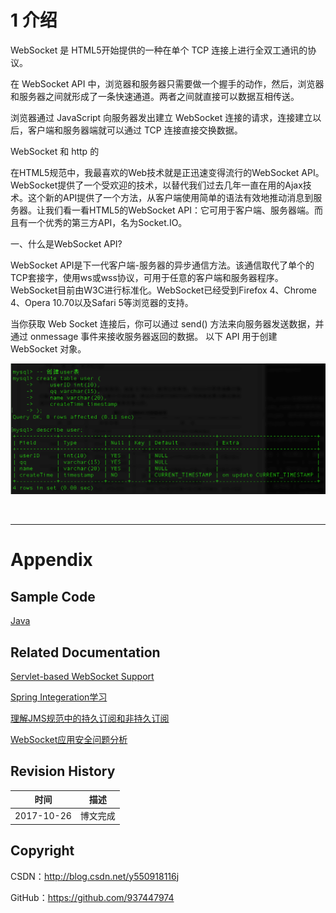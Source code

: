# 1 介绍

WebSocket 是 HTML5开始提供的一种在单个 TCP 连接上进行全双工通讯的协议。

在 WebSocket API 中，浏览器和服务器只需要做一个握手的动作，然后，浏览器和服务器之间就形成了一条快速通道。两者之间就直接可以数据互相传送。

浏览器通过 JavaScript 向服务器发出建立 WebSocket 连接的请求，连接建立以后，客户端和服务器端就可以通过 TCP 连接直接交换数据。

WebSocket 和 http 的

在HTML5规范中，我最喜欢的Web技术就是正迅速变得流行的WebSocket API。WebSocket提供了一个受欢迎的技术，以替代我们过去几年一直在用的Ajax技术。这个新的API提供了一个方法，从客户端使用简单的语法有效地推动消息到服务器。让我们看一看HTML5的WebSocket API：它可用于客户端、服务器端。而且有一个优秀的第三方API，名为Socket.IO。

一、什么是WebSocket API?

WebSocket API是下一代客户端-服务器的异步通信方法。该通信取代了单个的TCP套接字，使用ws或wss协议，可用于任意的客户端和服务器程序。WebSocket目前由W3C进行标准化。WebSocket已经受到Firefox 4、Chrome 4、Opera 10.70以及Safari 5等浏览器的支持。



当你获取 Web Socket 连接后，你可以通过 send() 方法来向服务器发送数据，并通过 onmessage 事件来接收服务器返回的数据。
以下 API 用于创建 WebSocket 对象。


![](https://raw.githubusercontent.com/937447974/Blog/master/Resources/2015111101.png)

&#160;

----------

# Appendix

## Sample Code

[Java](https://github.com/937447974/Java)

## Related Documentation

[Servlet-based WebSocket Support](https://docs.spring.io/spring/docs/5.0.0.RELEASE/spring-framework-reference/web.html#websocket)

[Spring Integeration学习](http://blog.csdn.net/hs6823/article/details/17999989)

[理解JMS规范中的持久订阅和非持久订阅](http://blog.csdn.net/aitangyong/article/details/26013387)

[WebSocket应用安全问题分析](https://security.tencent.com/index.php/blog/msg/119)

## Revision History

| 时间 | 描述 |
| ---- | ---- |
| 2017-10-26 | 博文完成 |

## Copyright

CSDN：http://blog.csdn.net/y550918116j

GitHub：https://github.com/937447974